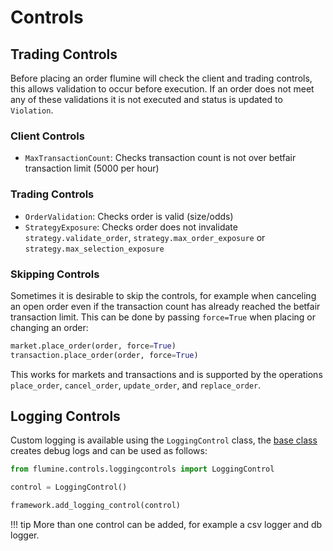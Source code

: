 # Controls

## Trading Controls

Before placing an order flumine will check the client and trading controls, this allows validation to occur before execution. If an order does not meet any of these validations it is not executed and status is updated to `Violation`.

### Client Controls

- `MaxTransactionCount`: Checks transaction count is not over betfair transaction limit (5000 per hour) 

### Trading Controls

- `OrderValidation`: Checks order is valid (size/odds)
- `StrategyExposure`: Checks order does not invalidate `strategy.validate_order`, `strategy.max_order_exposure` or `strategy.max_selection_exposure`

### Skipping Controls

Sometimes it is desirable to skip the controls, for example when canceling an open order even if the transaction count has already reached the betfair transaction limit. This can be done by passing `force=True` when placing or changing an order:

```py
market.place_order(order, force=True)
transaction.place_order(order, force=True)
```

This works for markets and transactions and is supported by the operations `place_order`, `cancel_order`, `update_order`, and `replace_order`.

## Logging Controls

Custom logging is available using the `LoggingControl` class, the [base class](https://github.com/liampauling/flumine/blob/master/flumine/controls/loggingcontrols.py#L12) creates debug logs and can be used as follows:

```python
from flumine.controls.loggingcontrols import LoggingControl

control = LoggingControl()

framework.add_logging_control(control)
```

!!! tip
    More than one control can be added, for example a csv logger and db logger.
